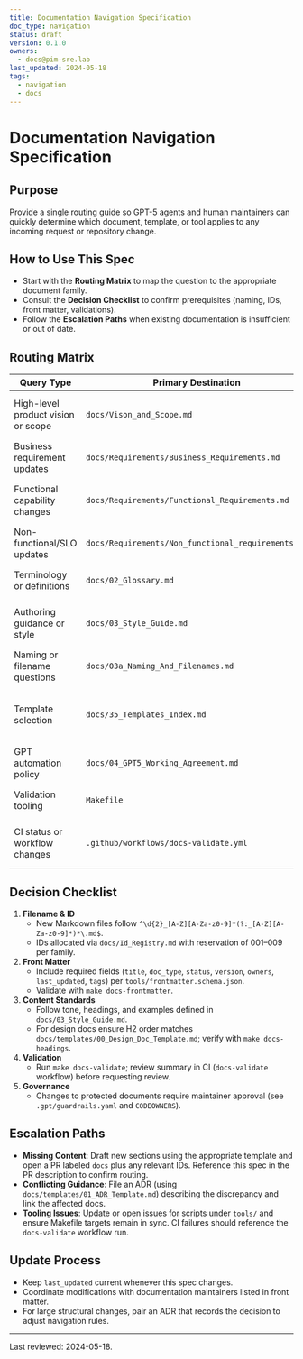 ```yaml
---
title: Documentation Navigation Specification
doc_type: navigation
status: draft
version: 0.1.0
owners:
  - docs@pim-sre.lab
last_updated: 2024-05-18
tags:
  - navigation
  - docs
---
```


# Documentation Navigation Specification

## Purpose
Provide a single routing guide so GPT-5 agents and human maintainers can quickly determine which document, template, or tool applies to any incoming request or repository change.

## How to Use This Spec
- Start with the **Routing Matrix** to map the question to the appropriate document family.
- Consult the **Decision Checklist** to confirm prerequisites (naming, IDs, front matter, validations).
- Follow the **Escalation Paths** when existing documentation is insufficient or out of date.

## Routing Matrix

| Query Type | Primary Destination | Backup / Related Docs | Notes |
| --- | --- | --- | --- |
| High-level product vision or scope | `docs/Vison_and_Scope.md` | `docs/Requirements/Business_Requirements.md` | Use when clarifying objectives, stakeholders, or success metrics. |
| Business requirement updates | `docs/Requirements/Business_Requirements.md` | `docs/Id_Registry.md` | Allocate new `BR-###` IDs and update registry. |
| Functional capability changes | `docs/Requirements/Functional_Requirements.md` | `docs/templates/01_ADR_Template.md` | Use ADR if implementation changes architecture. |
| Non-functional/SLO updates | `docs/Requirements/Non_functional_requirements.md` | `docs/templates/02_RFC_Template.md`, `docs/04_GPT5_Working_Agreement.md` | Ensure SLO/SLI impacts are captured in RFC checklist. |
| Terminology or definitions | `docs/02_Glossary.md` | `docs/03a_Naming_And_Filenames.md` | Update glossary and cross-link the first usage in other docs. |
| Authoring guidance or style | `docs/03_Style_Guide.md` | `docs/03a_Naming_And_Filenames.md`, `.markdownlint.yaml` | Confirm tone, heading order, and formatting before drafting. |
| Naming or filename questions | `docs/03a_Naming_And_Filenames.md` | `.gpt/guardrails.yaml` | Ensure new files match regex and ID registry entries exist. |
| Template selection | `docs/35_Templates_Index.md` | `docs/templates/*.md` | Copy templates without renaming originals; register IDs in `docs/Id_Registry.md`. |
| GPT automation policy | `docs/04_GPT5_Working_Agreement.md` | `.gpt/guardrails.yaml`, `CODEOWNERS` | Verify protected paths and refusal rules. |
| Validation tooling | `Makefile` | `tools/validate_frontmatter.py`, `tools/validate_links.sh`, `tools/check_headings_order.py` | Run `make docs-validate` before submitting PRs. |
| CI status or workflow changes | `.github/workflows/docs-validate.yml` | `Makefile`, `tools/requirements.txt` | Ensure workflow mirrors local validation commands. |

## Decision Checklist
1. **Filename & ID**
   - New Markdown files follow `^\d{2}_[A-Z][A-Za-z0-9]*(?:_[A-Z][A-Za-z0-9]*)*\.md$`.
   - IDs allocated via `docs/Id_Registry.md` with reservation of 001–009 per family.
2. **Front Matter**
   - Include required fields (`title`, `doc_type`, `status`, `version`, `owners`, `last_updated`, `tags`) per `tools/frontmatter.schema.json`.
   - Validate with `make docs-frontmatter`.
3. **Content Standards**
   - Follow tone, headings, and examples defined in `docs/03_Style_Guide.md`.
   - For design docs ensure H2 order matches `docs/templates/00_Design_Doc_Template.md`; verify with `make docs-headings`.
4. **Validation**
   - Run `make docs-validate`; review summary in CI (`docs-validate` workflow) before requesting review.
5. **Governance**
   - Changes to protected documents require maintainer approval (see `.gpt/guardrails.yaml` and `CODEOWNERS`).

## Escalation Paths
- **Missing Content**: Draft new sections using the appropriate template and open a PR labeled `docs` plus any relevant IDs. Reference this spec in the PR description to confirm routing.
- **Conflicting Guidance**: File an ADR (using `docs/templates/01_ADR_Template.md`) describing the discrepancy and link the affected docs.
- **Tooling Issues**: Update or open issues for scripts under `tools/` and ensure Makefile targets remain in sync. CI failures should reference the `docs-validate` workflow run.

## Update Process
- Keep `last_updated` current whenever this spec changes.
- Coordinate modifications with documentation maintainers listed in front matter.
- For large structural changes, pair an ADR that records the decision to adjust navigation rules.

---

Last reviewed: 2024-05-18.
